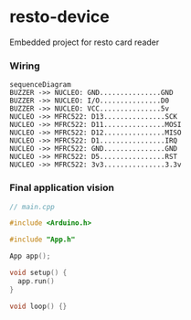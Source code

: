 # resto-device
Embedded project for resto card reader

### Wiring

```mermaid
sequenceDiagram
BUZZER ->> NUCLEO: GND...............GND
BUZZER ->> NUCLEO: I/O...............D0
BUZZER ->> NUCLEO: VCC...............5v
NUCLEO ->> MFRC522: D13...............SCK
NUCLEO ->> MFRC522: D11...............MOSI
NUCLEO ->> MFRC522: D12...............MISO
NUCLEO ->> MFRC522: D1................IRQ
NUCLEO ->> MFRC522: GND...............GND
NUCLEO ->> MFRC522: D5................RST
NUCLEO ->> MFRC522: 3v3...............3.3v
```

### Final application vision
``` C
// main.cpp

#include <Arduino.h>

#include "App.h"

App app();

void setup() {
  app.run()
}

void loop() {}
```